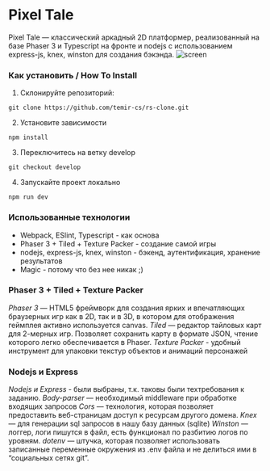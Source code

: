 # Pixel Tale
Pixel Tale — классический аркадный 2D платформер, реализованный на базе Phaser 3 и Typescript на фронте и nodejs с использованием express-js, knex, winston для создания бэкэнда.
![screen](https://user-images.githubusercontent.com/70878638/106760559-2645ce00-665e-11eb-81cb-a486bb6864fb.png)
### Как установить / How To Install 

1. Склонируйте репозиторий:
```
git clone https://github.com/temir-cs/rs-clone.git
```
2. Установите зависимости
```
npm install
```
3. Переключитесь на ветку develop
```
git checkout develop
```
4. Запускайте проект локально
```
npm run dev
```

### Использованные технологии

  - Webpack, ESlint, Typescript - как основа
  - Phaser 3 + Tiled + Texture Packer - создание самой игры
  - nodejs, express-js, knex, winston - бэкенд, аутентификация, хранение результатов
  - Magic - потому что без нее никак ;)


### Phaser 3 + Tiled + Texture Packer
*Phaser 3* — HTML5 фреймворк для создания ярких и впечатляющих браузерных игр как в 2D, так и в 3D, в котором для отображения геймплея активно используется canvas. 
*Tiled* — редактор тайловых карт для 2-мерных игр. Позволяет сохранить карту в формате JSON, чтение которого легко обеспечивается в Phaser. 
*Texture Packer* - удобный инструмент для упаковки текстур объектов и анимаций персонажей

### Nodejs и Express
*Nodejs и Express* - были выбраны, т.к. таковы были техтребования к заданию.
*Body-parser* — необходимый middleware при обработке входящих запросов
*Cors* — технология, которая позволяет предоставить веб-страницам доступ к ресурсам другого домена.
*Knex* — для генерации sql запросов в нашу базу данных (sqlite)
*Winston* — логгер, логи пишутся в файл, есть функционал по разбитию логов по уровням.
*dotenv* — штучка, которая позволяет использовать записанные переменные окружения из .env файла и не делиться ими в “социальных сетях git”.
